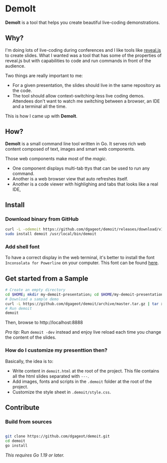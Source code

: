 # DemoIt

**DemoIt** is a tool that helps you create beautiful live-coding demonstrations.

## Why?

I'm doing lots of live-coding during conferences and I like tools like
[reveal.js](https://revealjs.com/) to create slides. What I wanted was a
tool that has some of the properties of reveal.js but with
capabilities to code and run commands in front of the audience.

Two things are really important to me:
 + For a given presentation, the slides should live in the same repository as the code.
 + The tool should allow context-switching-less live coding demos.
Attendees don't want to watch me switching between a browser, an IDE and a
terminal all the time.

This is how I came up with **DemoIt**.

## How?

**DemoIt** is a small command line tool written in Go. It serves
rich web content composed of text, images and smart web components.

Those web components make most of the *magic*.

 + One component displays multi-tab ttys that can be used to run any command.
 + Another is a web browser view that auto refreshes itself.
 + Another is a code viewer with highlighing and tabs that looks like a real IDE,

## Install

### Download binary from GitHub

```bash
curl -L -odemoit https://github.com/dgageot/demoit/releases/download/v1.0/demoit-`uname -s | tr '[:upper:]' '[:lower:]'`-`uname -m`
sudo install demoit /usr/local/bin/demoit
```

### Add shell font

To have a correct display in the web terminal, it's better to install the font `Inconsolata for Powerline` on your computer.
This font can be found [here](https://github.com/powerline/fonts/tree/master/Inconsolata).

## Get started from a Sample

```bash
# Create an empty directory
cd $HOME; mkdir my-demoit-presentation; cd $HOME/my-demoit-presentation
# Download a sample demo
curl -L https://github.com/dgageot/demoit/archive/master.tar.gz | tar xvf - --strip-components=2 demoit-master/sample
# Run demoit
demoit
```

Then, browse to http://localhost:8888

*Pro tip:* Run `demoit -dev` instead and enjoy live reload each time you change the content of the slides.

### How do I customize my presenttion then?

Basically, the idea is to:

 + Write content in `demoit.html` at the root of the project. This file contains all the html slides separated with `---`.
 + Add images, fonts and scripts in the `.demoit` folder at the root of the project.
 + Customize the style sheet in `.demoit/style.css`.

## Contribute

### Build from sources

```bash

git clone https://github.com/dgageot/demoit.git
cd demoit
go install
```

*This requires Go 1.19 or later.*

